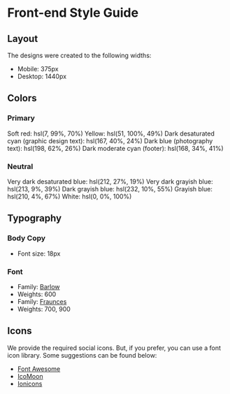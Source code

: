 # Front-end Style Guide

## Layout

The designs were created to the following widths:

- Mobile: 375px
- Desktop: 1440px

## Colors

### Primary

Soft red: hsl(7, 99%, 70%)
Yellow: hsl(51, 100%, 49%)
Dark desaturated cyan (graphic design text): hsl(167, 40%, 24%)
Dark blue (photography text): hsl(198, 62%, 26%)
Dark moderate cyan (footer): hsl(168, 34%, 41%)

### Neutral

Very dark desaturated blue: hsl(212, 27%, 19%)
Very dark grayish blue: hsl(213, 9%, 39%)
Dark grayish blue: hsl(232, 10%, 55%)
Grayish blue: hsl(210, 4%, 67%)
White: hsl(0, 0%, 100%)

## Typography

### Body Copy

- Font size: 18px

### Font

- Family: [Barlow](https://fonts.google.com/specimen/Barlow)
- Weights: 600
- Family: [Fraunces](https://fonts.google.com/specimen/Fraunces)
- Weights: 700, 900

## Icons

We provide the required social icons. But, if you prefer, you can use a font icon library. Some suggestions can be found below:

- [Font Awesome](https://fontawesome.com)
- [IcoMoon](https://icomoon.io)
- [Ionicons](https://ionicons.com)
